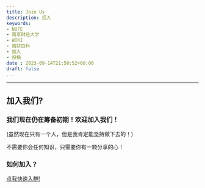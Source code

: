 ```yaml
---
title: Join Us
description: 招人
keywords:
- NUFE
- 南京财经大学
- WIKI
- 南财百科
- 加入
- 投稿
date : 2023-09-14T21:50:52+08:00
draft: false
...
```

---

## 加入我们?

### 我们现在仍在筹备初期！欢迎加入我们！

(虽然现在只有一个人，但是我肯定能坚持做下去的！)

不需要你会任何知识，只需要你有一颗分享的心！

### 如何加入？

[点我快速入群!](http://qm.qq.com/cgi-bin/qm/qr?_wv=1027&k=8FCy4CbqmZ5-t2HHDB78_au8_7IYF74R&authKey=1uKX%2BUdCjb7%2F2IXD6n573%2FtG2EMuFreOvb6udprVycBn8Ky0uOugGwVFjPVwgUxO&noverify=0&group_code=924394934)
